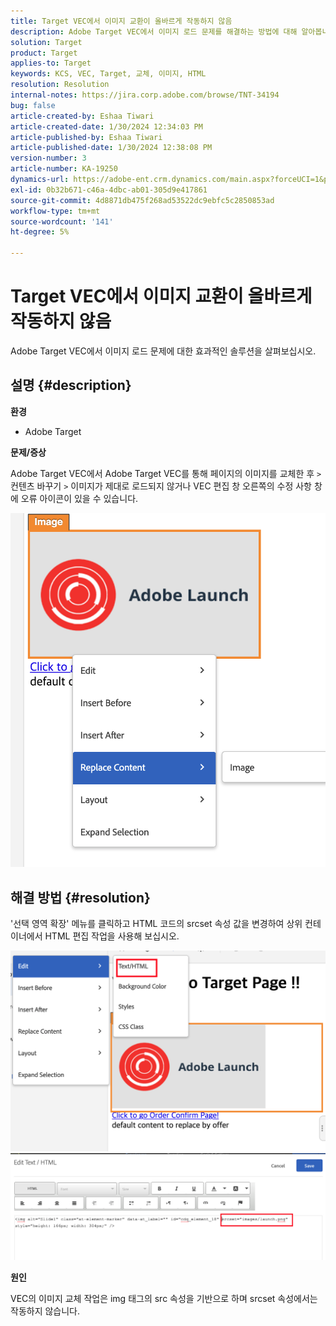 ```yaml
---
title: Target VEC에서 이미지 교환이 올바르게 작동하지 않음
description: Adobe Target VEC에서 이미지 로드 문제를 해결하는 방법에 대해 알아봅니다.
solution: Target
product: Target
applies-to: Target
keywords: KCS, VEC, Target, 교체, 이미지, HTML
resolution: Resolution
internal-notes: https://jira.corp.adobe.com/browse/TNT-34194
bug: false
article-created-by: Eshaa Tiwari
article-created-date: 1/30/2024 12:34:03 PM
article-published-by: Eshaa Tiwari
article-published-date: 1/30/2024 12:38:08 PM
version-number: 3
article-number: KA-19250
dynamics-url: https://adobe-ent.crm.dynamics.com/main.aspx?forceUCI=1&pagetype=entityrecord&etn=knowledgearticle&id=7183e6d5-6bbf-ee11-9079-6045bd006268
exl-id: 0b32b671-c46a-4dbc-ab01-305d9e417861
source-git-commit: 4d8871db475f268ad53522dc9ebfc5c2850853ad
workflow-type: tm+mt
source-wordcount: '141'
ht-degree: 5%

---
```


# Target VEC에서 이미지 교환이 올바르게 작동하지 않음


Adobe Target VEC에서 이미지 로드 문제에 대한 효과적인 솔루션을 살펴보십시오.

## 설명 {#description}


<b>환경</b>

- Adobe Target

<b>문제/증상</b>

Adobe Target VEC에서 Adobe Target VEC를 통해 페이지의 이미지를 교체한 후 `>`  컨텐츠 바꾸기 `>`  이미지가 제대로 로드되지 않거나 VEC 편집 창 오른쪽의 수정 사항 창에 오류 아이콘이 있을 수 있습니다.

![](assets/___7283e6d5-6bbf-ee11-9079-6045bd006268___.png)




## 해결 방법 {#resolution}




&#39;선택 영역 확장&#39; 메뉴를 클릭하고 HTML 코드의 srcset 속성 값을 변경하여 상위 컨테이너에서 HTML 편집 작업을 사용해 보십시오.



![](assets/0776b561-36c2-ec11-983e-0022480ab970.png)![](assets/e63bb087-36c2-ec11-983e-0022480ab970.png)



<b>원인</b>



VEC의 이미지 교체 작업은 img 태그의 src 속성을 기반으로 하며 srcset 속성에서는 작동하지 않습니다.
